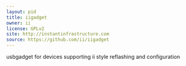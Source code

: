```yaml
---
layout: pid
title: iigadget
owner: ii
license: GPLv2
site: http://instantinfrastructure.com
source: https://github.com/ii/iigadget
---
```


usbgadget for devices supporting ii style reflashing and configuration
